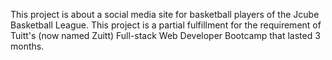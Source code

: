 This project is about a social media site for basketball players of the Jcube Basketball League. This project is a partial fulfillment for the requirement of Tuitt's (now named Zuitt) Full-stack Web Developer Bootcamp that lasted 3 months.

